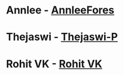 # Annlee - [AnnleeFores](https://github.com/AnnleeFores)
# Thejaswi - [Thejaswi-P](https://github.com/Thejaswi-P)
# Rohit VK - [Rohit VK](www.github.com/Rohivkt888)
